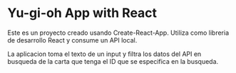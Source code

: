 # Yu-gi-oh App with React

Este es un proyecto creado usando Create-React-App.
Utiliza como libreria de desarrollo React y consume un API local.

La aplicacion toma el texto de un input y filtra los datos del API en busqueda de la carta que tenga el ID que se especifica en la busqueda.
